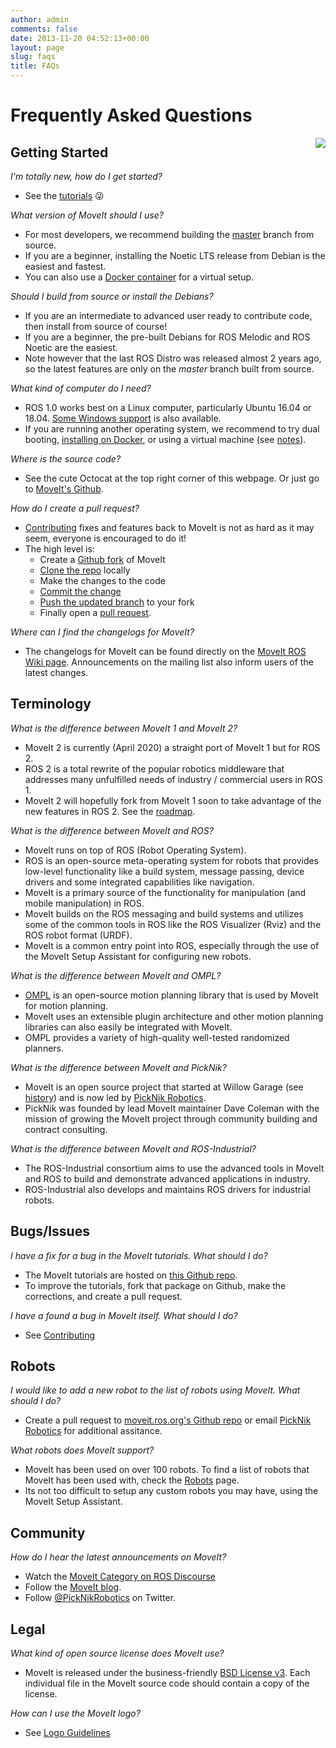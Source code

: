 ```yaml
---
author: admin
comments: false
date: 2013-11-20 04:52:13+00:00
layout: page
slug: faqs
title: FAQs
---
```


# Frequently Asked Questions

<img style="float:right;" src="/assets/install_page/docker-illustration.png"/>

## Getting Started

_I'm totally new, how do I get started?_

  * See the [tutorials](https://moveit.picknik.ai/) &#128540;

_What version of MoveIt should I use?_

  * For most developers, we recommend building the [master](https://github.com/ros-planning/moveit) branch from source.
  * If you are a beginner, installing the Noetic LTS release from Debian is the easiest and fastest.
  * You can also use a [Docker container](/install/docker/) for a virtual setup.

_Should I build from source or install the Debians?_

  * If you are an intermediate to advanced user ready to contribute code, then install from source of course!
  * If you are a beginner, the pre-built Debians for ROS Melodic and ROS Noetic are the easiest.
  * Note however that the last ROS Distro was released almost 2 years ago, so the latest features are only on the *master* branch built from source.

_What kind of computer do I need?_

  * ROS 1.0 works best on a Linux computer, particularly Ubuntu 16.04 or 18.04. [Some Windows support](/install/) is also available.
  * If you are running another operating system, we recommend to try dual booting, [installing on Docker](/install/docker/), or using a virtual machine (see [notes](/install/)).

_Where is the source code?_

  * See the cute Octocat at the top right corner of this webpage. Or just go to [MoveIt's Github](https://github.com/ros-planning/moveit).

_How do I create a pull request?_

  * [Contributing](/documentation/contributing/) fixes and features back to MoveIt is not as hard as it may seem, everyone is encouraged to do it!
  * The high level is:
    * Create a [Github fork](https://help.github.com/en/github/collaborating-with-issues-and-pull-requests/working-with-forks) of MoveIt
    * [Clone the repo](https://help.github.com/en/github/creating-cloning-and-archiving-repositories/cloning-a-repository) locally
    * Make the changes to the code
    * [Commit the change](https://help.github.com/en/github/using-git)
    * [Push the updated branch](https://help.github.com/en/github/using-git/pushing-commits-to-a-remote-repository) to your fork
    * Finally open a [pull request](https://help.github.com/en/github/collaborating-with-issues-and-pull-requests/proposing-changes-to-your-work-with-pull-requests).

_Where can I find the changelogs for MoveIt?_

  * The changelogs for MoveIt can be found directly on the [MoveIt ROS Wiki page](http://wiki.ros.org/moveit). Announcements on the mailing list also inform users of the latest changes.

## Terminology

_What is the difference between MoveIt 1 and MoveIt 2?_

  * MoveIt 2 is currently (April 2020) a straight port of MoveIt 1 but for ROS 2.
  * ROS 2 is a total rewrite of the popular robotics middleware that addresses many unfulfilled needs of industry / commercial users in ROS 1.
  * MoveIt 2 will hopefully fork from MoveIt 1 soon to take advantage of the new features in ROS 2. See the [roadmap](/documentation/contributing/roadmap/).

_What is the difference between MoveIt and ROS?_

  * MoveIt runs on top of ROS (Robot Operating System).
  * ROS is an open-source meta-operating system for robots that provides low-level functionality like a build system, message passing, device drivers and some integrated capabilities like navigation.
  * MoveIt is a primary source of the functionality for manipulation (and mobile manipulation) in ROS.
  * MoveIt builds on the ROS messaging and build systems and utilizes some of the common tools in ROS like the ROS Visualizer (Rviz) and the ROS robot format (URDF).
  * MoveIt is a common entry point into ROS, especially through the use of the MoveIt Setup Assistant for configuring new robots.

_What is the difference between MoveIt and OMPL?_

  * [OMPL](http://ompl.kavrakilab.org) is an open-source motion planning library that is used by MoveIt for motion planning.
  * MoveIt uses an extensible plugin architecture and other motion planning libraries can also easily be integrated with MoveIt.
  * OMPL provides a variety of high-quality well-tested randomized planners.

_What is the difference between MoveIt and PickNik?_

  * MoveIt is an open source project that started at Willow Garage (see [history](/about/)) and is now led by [PickNik Robotics](https://picknik.ai/).
  * PickNik was founded by lead MoveIt maintainer Dave Coleman with the mission of growing the MoveIt project through community building and contract consulting.

_What is the difference between MoveIt and ROS-Industrial?_

  * The ROS-Industrial consortium aims to use the advanced tools in MoveIt and ROS to build and demonstrate advanced applications in industry.
  * ROS-Industrial also develops and maintains ROS drivers for industrial robots.

## Bugs/Issues

_I have a fix for a bug in the MoveIt tutorials. What should I do?_

  * The MoveIt tutorials are hosted on [this Github repo](https://github.com/ros-planning/moveit_tutorials).
  * To improve the tutorials, fork that package on Github, make the corrections, and create a pull request.

_I have a found a bug in MoveIt itself. What should I do?_

  * See [Contributing](/documentation/contributing/)

## Robots

_I would like to add a new robot to the list of robots using MoveIt. What should I do?_

  * Create a pull request to [moveit.ros.org's Github repo](https://github.com/ros-planning/moveit.ros.org) or email [PickNik Robotics](http://picknik.ai/connect) for additional assitance.

_What robots does MoveIt support?_

  * MoveIt has been used on over 100 robots. To find a list of robots that MoveIt has been used with, check the [Robots](/robots/) page.
  * Its not too difficult to setup any custom robots you may have, using the MoveIt Setup Assistant.

## Community

_How do I hear the latest announcements on MoveIt?_

  * Watch the [MoveIt Category on ROS Discourse](https://discourse.ros.org/c/moveit)
  * Follow the [MoveIt blog](/blog).
  * Follow <a href="https://twitter.com/PickNikRobotics" target="_blank" data-proofer-ignore>@PickNikRobotics</a> on Twitter.

## Legal

_What kind of open source license does MoveIt use?_

 * MoveIt is released under the business-friendly [BSD License v3](https://opensource.org/licenses/BSD-3-Clause). Each individual file in the MoveIt source code should contain a copy of the license.

_How can I use the MoveIt logo?_

 * See [Logo Guidelines](/about/press_kit)
